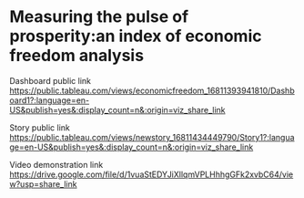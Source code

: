 # Measuring the pulse of prosperity:an index of economic freedom analysis



Dashboard public link      https://public.tableau.com/views/economicfreedom_16811393941810/Dashboard1?:language=en-US&publish=yes&:display_count=n&:origin=viz_share_link

Story public link          https://public.tableau.com/views/newstory_16811434449790/Story1?:language=en-US&publish=yes&:display_count=n&:origin=viz_share_link

Video demonstration link   https://drive.google.com/file/d/1vuaStEDYJiXllqmVPLHhhgGFk2xvbC64/view?usp=share_link

